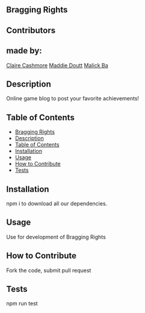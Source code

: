 ## Bragging Rights

## Contributors

<h2> made by:</h2>
<a href = "github.com/clairecashmore17">Claire Cashmore</a>
<a href = "github.com/cultstatue">Maddie Doutt</a>
<a href = "github.com/malickbax">Malick Ba</a>

 
## Description
Online game blog to post your favorite achievements!

## Table of Contents

- [Bragging Rights](#bragging-rights)
- [Description](#description)
- [Table of Contents](#table-of-contents)
- [Installation](#installation)
- [Usage](#usage)
- [How to Contribute](#how-to-contribute)
- [Tests](#tests)

## Installation

npm i to download all our dependencies.

## Usage

Use for development of Bragging Rights

## How to Contribute

Fork the code, submit pull request

## Tests

npm run test
